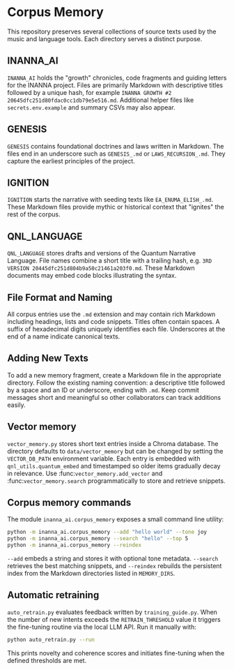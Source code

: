# Corpus Memory

This repository preserves several collections of source texts used by the music and language tools. Each directory serves a distinct purpose.

## INANNA_AI

`INANNA_AI` holds the "growth" chronicles, code fragments and guiding letters for the INANNA project. Files are primarily Markdown with descriptive titles followed by a unique hash, for example `INANNA GROWTH #2 20645dfc251d80fdac0cc1db79e5e516.md`. Additional helper files like `secrets.env.example` and summary CSVs may also appear.

## GENESIS

`GENESIS` contains foundational doctrines and laws written in Markdown. The files end in an underscore such as `GENESIS_.md` or `LAWS_RECURSION_.md`. They capture the earliest principles of the project.

## IGNITION

`IGNITION` starts the narrative with seeding texts like `EA_ENUMA_ELISH_.md`. These Markdown files provide mythic or historical context that "ignites" the rest of the corpus.

## QNL_LANGUAGE

`QNL_LANGUAGE` stores drafts and versions of the Quantum Narrative Language. File names combine a short title with a trailing hash, e.g. `3RD VERSION 20445dfc251d804b9a50c21461a203f0.md`. These Markdown documents may embed code blocks illustrating the syntax.

## File Format and Naming

All corpus entries use the `.md` extension and may contain rich Markdown including headings, lists and code snippets. Titles often contain spaces. A suffix of hexadecimal digits uniquely identifies each file. Underscores at the end of a name indicate canonical texts.

## Adding New Texts

To add a new memory fragment, create a Markdown file in the appropriate directory. Follow the existing naming convention: a descriptive title followed by a space and an ID or underscore, ending with `.md`. Keep commit messages short and meaningful so other collaborators can track additions easily.

## Vector memory

`vector_memory.py` stores short text entries inside a Chroma database. The
directory defaults to `data/vector_memory` but can be changed by setting the
`VECTOR_DB_PATH` environment variable. Each entry is embedded with
`qnl_utils.quantum_embed` and timestamped so older items gradually decay in
relevance.  Use :func:`vector_memory.add_vector` and
:func:`vector_memory.search` programmatically to store and retrieve snippets.

## Corpus memory commands

The module `inanna_ai.corpus_memory` exposes a small command line utility:

```bash
python -m inanna_ai.corpus_memory --add "hello world" --tone joy
python -m inanna_ai.corpus_memory --search "hello" --top 5
python -m inanna_ai.corpus_memory --reindex
```

`--add` embeds a string and stores it with optional tone metadata. `--search`
retrieves the best matching snippets, and `--reindex` rebuilds the persistent
index from the Markdown directories listed in `MEMORY_DIRS`.

## Automatic retraining

`auto_retrain.py` evaluates feedback written by `training_guide.py`. When the
number of new intents exceeds the `RETRAIN_THRESHOLD` value it triggers the
fine-tuning routine via the local LLM API. Run it manually with:

```bash
python auto_retrain.py --run
```

This prints novelty and coherence scores and initiates fine-tuning when the
defined thresholds are met.
